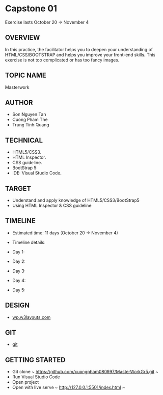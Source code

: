 # Capstone 01

Exercise lasts October 20 -> November 4

## OVERVIEW

In this practice, the facilitator helps you to deepen your understanding of HTML/CSS/BOOTSTRAP and helps you improve your front-end skills. This exercise is not too complicated or has too fancy images.

## TOPIC NAME

Masterwork

## AUTHOR

- Son Nguyen Tan
- Cuong Pham The
- Trung Tinh Quang


## TECHNICAL

- HTML5/CSS3.
- HTML Inspector.
- CSS guideline.
- BootStrap 5
- IDE: Visual Studio Code.

## TARGET

- Understand and apply knowledge of HTML5/CSS3/BootStrap5
- Using HTML Inspector & CSS guideline

## TIMELINE

- Estimated time: 11 days (October 20 -> November 4)
- Timeline details:

- Day 1:
- Day 2: 
- Day 3: 
- Day 4: 
- Day 5: 

## DESIGN

- [wp.w3layouts.com](<https://wp.w3layouts.com/masterwork/>)

## GIT

- [git](https://github.com/cuongpham080997/MasterWorkGr5.git)

## GETTING STARTED

- Git clone
~
<https://github.com/cuongpham080997/MasterWorkGr5.git>
~
- Run Visual Studio Code
- Open project
- Open with live serve
~
<http://127.0.0.1:5501/index.html>
~
